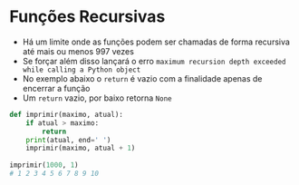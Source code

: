 # Funções Recursivas

- Há um limite onde as funções podem ser chamadas de forma recursiva até mais ou menos 997 vezes
- Se forçar além disso lançará o erro ``maximum recursion depth exceeded while calling a Python object``
- No exemplo abaixo o ``return`` é vazio com a finalidade apenas de encerrar a função
- Um ``return`` vazio, por baixo retorna ``None``

````python
def imprimir(maximo, atual):
    if atual > maximo:
        return
    print(atual, end=' ')
    imprimir(maximo, atual + 1)
    
imprimir(1000, 1)
# 1 2 3 4 5 6 7 8 9 10
````